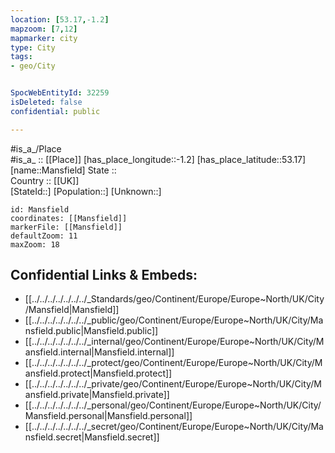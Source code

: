 ```yaml
---
location: [53.17,-1.2] 
mapzoom: [7,12] 
mapmarker: city 
type: City
tags:
- geo/City


SpocWebEntityId: 32259
isDeleted: false
confidential: public

---
```

#is_a_/Place  
#is_a_ :: [[Place]] 
[has_place_longitude::-1.2] 
[has_place_latitude::53.17] 
[name::Mansfield] 
State ::  
Country :: [[UK]]  
[StateId::] 
[Population::] 
[Unknown::] 


```leaflet
id: Mansfield
coordinates: [[Mansfield]] 
markerFile: [[Mansfield]] 
defaultZoom: 11 
maxZoom: 18
```


## Confidential Links & Embeds: 
- [[../../../../../../../_Standards/geo/Continent/Europe/Europe~North/UK/City/Mansfield|Mansfield]] 
- [[../../../../../../../_public/geo/Continent/Europe/Europe~North/UK/City/Mansfield.public|Mansfield.public]] 
- [[../../../../../../../_internal/geo/Continent/Europe/Europe~North/UK/City/Mansfield.internal|Mansfield.internal]] 
- [[../../../../../../../_protect/geo/Continent/Europe/Europe~North/UK/City/Mansfield.protect|Mansfield.protect]] 
- [[../../../../../../../_private/geo/Continent/Europe/Europe~North/UK/City/Mansfield.private|Mansfield.private]] 
- [[../../../../../../../_personal/geo/Continent/Europe/Europe~North/UK/City/Mansfield.personal|Mansfield.personal]] 
- [[../../../../../../../_secret/geo/Continent/Europe/Europe~North/UK/City/Mansfield.secret|Mansfield.secret]] 
